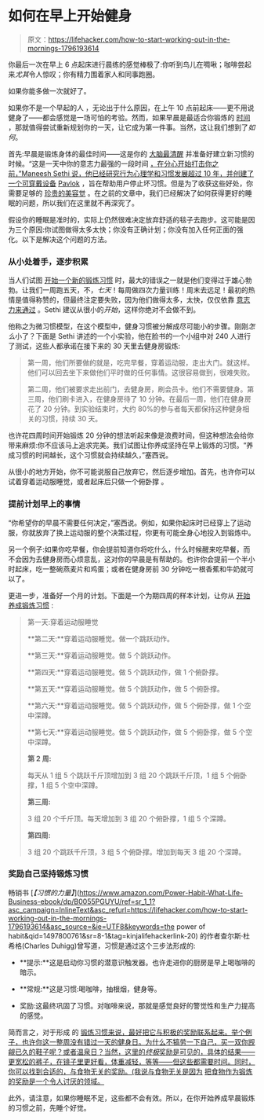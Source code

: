# 如何在早上开始健身

> 原文：<https://lifehacker.com/how-to-start-working-out-in-the-mornings-1796193614>

你最后一次在早上 6 点起床进行晨练的感觉棒极了:你听到鸟儿在啁啾；咖啡尝起来*尤其*令人惊叹；你有精力围着家人和同事跑圈。



如果你能多做一次就好了。

如果你不是一个早起的人 ，无论出于什么原因，在上午 10 点前起床——更不用说健身了——都会感觉是一场可怕的考验。然而，如果早晨是最适合你锻炼的 [时间](http://vitals.lifehacker.com/how-to-find-time-to-exercise-when-your-schedule-is-alre-1791027899) ，那就值得尝试重新规划你的一天，让它成为第一件事。当然，这让我们想到了*如何*。

首先:早晨是锻炼身体的最佳时间——这是你的 [大脑最清醒](http://thefyslife.com/article/fresh-or-fried-productivity/) 并准备好建立新习惯的时候。“这是一天中你的意志力最强的一段时间 [，在分心开始打击你之前，”Maneesh Sethi 说，他已经研究行为心理学和习惯发展超过 10 年，并创建了一个可穿戴设备](http://lifehacker.com/how-self-control-works-and-how-to-boost-your-willpower-5802572) [Pavlok](https://pavlok.com/) ，旨在帮助用户停止坏习惯。但是为了收获这些好处，你需要足够的 [珍贵的美容觉](http://lifehacker.com/how-to-get-better-sleep-and-need-less-every-night-5971884#_ga=2.267791623.84002738.1497881598-1559755781.1494965787) 。在之前的文章中，我们已经解决了如何获得更好的睡眠的问题，所以我们在这里就不再深究了。



假设你的睡眠是准时的，实际上仍然很难决定放弃舒适的毯子去跑步。这可能是因为三个原因:你试图做得太多太快；你没有正确计划；你没有加入任何正面的强化。以下是解决这个问题的方法。

### **从小处着手，逐步积累**

当人们试图 [开始一个新的锻炼习惯](http://vitals.lifehacker.com/how-i-built-better-habits-with-calendar-appointments-1721459016#_ga=2.148897015.197279244.1497724755-460803763.1483850531) 时，最大的错误之一就是他们变得过于雄心勃勃。让我们一周跑五天，不，*七天*！每周做四次力量训练！周末去远足！最初的热情是值得称赞的，但最终注定要失败，因为他们做得太多，太快，仅仅依靠 [意志力来通过](http://vitals.lifehacker.com/why-eat-less-move-more-is-the-least-helpful-diet-adv-1686146359#_ga=2.84743385.197279244.1497724755-460803763.1483850531) 。Sethi 建议从很小的*开始*，这样你绝对不会做不到。

他称之为微习惯模型，在这个模型中，健身习惯被分解成尽可能小的步骤。刚刚*怎么*小了？下面是 Sethi 讲述的一个小实验，他在脸书的一个小组中对 240 人进行了测试，这些人都承诺在接下来的 30 天里去健身房锻炼:

> 第一周，他们所要做的就是，吃完早餐，穿着运动服，走出大门。就这样。他们可以回去坐下来做他们平时做的任何事情。这很容易做到，很难失败。
> 
> 第二周，他们被要求走出前门，去健身房，刷会员卡。他们不需要健身。第三周，他们刷卡进入，在健身房待了 10 分钟。在最后一周，他们在健身房花了 20 分钟。到实验结束时，大约 80%的参与者每天都保持这种健身相关的习惯，持续 30 天。

也许花四周时间开始锻炼 20 分钟的想法听起来像是浪费时间，但这种想法会给你带来麻烦:你不应该马上追求完美。我们试图让你养成坚持在早上锻炼的习惯。“养成习惯的时间越长，这个习惯就会持续越久，”塞西说。

从很小的地方开始，你不可能说服自己放弃它，然后逐步增加。首先，也许你可以试着穿着运动服睡觉，或者起床后只做一个俯卧撑 。

### **提前计划早上的事情**

“你希望你的早晨不需要任何决定，”塞西说。例如，如果你起床时已经穿上了运动服，你就放弃了换上运动服的整个决策过程，你更有可能全身心地投入到锻炼中。

另一个例子:如果你吃早餐，你会提前知道你将吃什么，什么时候醒来吃早餐，而不会因为去健身房而心烦意乱，这对你的早晨是有帮助的。也许你会提前一个半小时起床，吃一整碗燕麦片和鸡蛋；或者在健身房前 30 分钟吃一根香蕉和牛奶就可以了。

更进一步，准备好一个月的计划。下面是一个为期四周的样本计划，让你从 [开始养成锻炼习惯](https://pavlok.com/morning-routines/) :

> 第一天:穿着运动服睡觉
> 
> **第二天:**穿着运动服睡觉。做一个跳跃动作。
> 
> **第三天:**穿着运动服睡觉。做 5 个跳跃动作。
> 
> **第四天:**穿着运动服睡觉。做 5 个跳跃动作，做 1 个俯卧撑。
> 
> **第五天:**穿着运动服睡觉。做 5 个跳跃动作，做 5 个俯卧撑。
> 
> **第六天:**穿着运动服睡觉。做 5 个跳跃动作，做 5 个俯卧撑，做 1 个空中深蹲。
> 
> **第七天:**穿着运动服睡觉。做 5 个跳跃动作，做 5 个俯卧撑，做 5 个空中深蹲。
> 
> **第 2 周:**
> 
> 每天从 1 组 5 个跳跃千斤顶增加到 3 组 20 个跳跃千斤顶，1 组 5 个俯卧撑，1 组 5 个空中深蹲。
> 
> **第三周:**
> 
> 3 组 20 个千斤顶。每天增加到 3 组 20 个俯卧撑，1 组 5 个深蹲。
> 
> **第四周:**
> 
> 3 组 20 个跳跃千斤顶，3 组 5 个俯卧撑。增加到每天 3 组 20 个深蹲。

### 奖励自己坚持锻炼习惯

畅销书 [*【习惯的力量】*](https://www.amazon.com/Power-Habit-What-Life-Business-ebook/dp/B0055PGUYU/ref=sr_1_1?asc_campaign=InlineText&asc_refurl=https://lifehacker.com/how-to-start-working-out-in-the-mornings-1796193614&asc_source=&ie=UTF8&keywords=the power of habit&qid=1497800761&sr=8-1&tag=kinjalifehackerlink-20) 的作者查尔斯·杜希格(Charles Duhigg)曾写道，习惯是通过这个三步法形成的:

*   **提示:**这是启动你习惯的潜意识触发器。也许走进你的厨房是早上喝咖啡的暗示。

*   **常规:**这是习惯:喝咖啡，抽根烟，健身等。

*   奖励:这最终巩固了习惯。对咖啡来说，那就是感觉良好的警觉性和生产力提高的感觉。

简而言之，对于形成 的 [锻炼习惯来说，最好把它与积极的奖励联系起来。举个例子，也许你这一整周没有错过一天的健身日。为什么不犒劳一下自己，买一双你觊觎已久的鞋子呢？或者温泉日？当然，这里的*终极*奖励是可见的，具体的结果——更宽松的裤子，在镜子里更好看，体重减轻，等等——但这些都需要时间。同时，你可以找到合适的，与食物无关的奖励。(我说与食物无关是因为](http://lifehacker.com/form-better-habits-with-a-cue-routine-reward-system-1491492243) [把食物作为锻炼的奖励是一个令人讨厌的领域。](http://vitals.lifehacker.com/why-tracking-calories-from-exercise-may-sabotage-your-w-1702505447)

此外，请注意，如果你睡眠不足，这些都不会有效。所以，在你开始养成早晨锻炼的习惯之前，先睡个好觉。